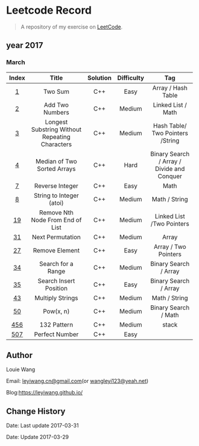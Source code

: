# Leetcode Record

> A repository of my exercise on [LeetCode](https://leetcode.com).
## year 2017

### March

|                  Index                   |                  Title                   | Solution | Difficulty |                   Tag                    |
| :--------------------------------------: | :--------------------------------------: | :------: | :--------: | :--------------------------------------: |
| [1](https://leetcode.com/problems/two-sum/#/description) |                 Two Sum                  |   C++    |    Easy    |            Array / Hash Table            |
| [2](https://leetcode.com/problems/add-two-numbers/#/description) |             Add Two Numbers              |   C++    |   Medium   |            Linked List / Math            |
| [3](https://leetcode.com/problems/longest-substring-without-repeating-characters/#/description) | Longest Substring Without Repeating Characters |   C++    |   Medium   |     Hash Table/ Two Pointers /String     |
| [4](https://leetcode.com/problems/median-of-two-sorted-arrays/#/description) |       Median of Two Sorted Arrays        |   C++    |    Hard    | Binary Search / Array / Divide and Conquer |
| [7](https://leetcode.com/problems/reverse-integer/#/description) |             Reverse Integer              |   C++    |    Easy    |                   Math                   |
| [8](https://leetcode.com/problems/string-to-integer-atoi/#/description) |         String to Integer (atoi)         |   C++    |   Medium   |              Math / String               |
| [19](https://leetcode.com/problems/remove-nth-node-from-end-of-list/#/description) |     Remove Nth Node From End of List     |   C++    |   Medium   |        Linked List /Two Pointers         |
| [31](https://leetcode.com/problems/next-permutation/#/description) |             Next Permutation             |   C++    |   Medium   |                  Array                   |
| [27](https://leetcode.com/problems/remove-element/#/description) |              Remove Element              |   C++    |    Easy    |           Array / Two Pointers           |
| [34](https://leetcode.com/problems/search-for-a-range/#/description) |            Search for a Range            |   C++    |   Medium   |          Binary Search / Array           |
| [35](https://leetcode.com/problems/search-insert-position/#/description) |          Search Insert Position          |   C++    |    Easy    |          Binary Search / Array           |
| [43](https://leetcode.com/problems/multiply-strings/#/description) |             Multiply Strings             |   C++    |   Medium   |              Math / String               |
| [50](https://leetcode.com/problems/powx-n/#/description) |                Pow(x, n)                 |   C++    |   Medium   |           Binary Search / Math           |
| [456](https://leetcode.com/problems/132-pattern/#/description) |               132 Pattern                |   C++    |   Medium   |                  stack                   |
| [507](https://leetcode.com/contest/leetcode-weekly-contest-25/problems/perfect-number/) |              Perfect Number              |   C++    |    Easy    |                                          |

## Author

Louie Wang

Email: leyiwang.cn@gmail.com(or wangleyi123@yeah.net)

Blog:https://leyiwang.github.io/

## Change History

Date: Last update 2017-03-31 

Date: Update 2017-03-29 